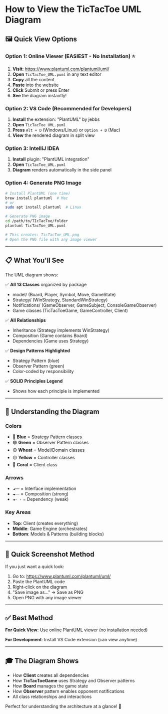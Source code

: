 # How to View the TicTacToe UML Diagram

## 🖼️ Quick View Options

### Option 1: Online Viewer (EASIEST - No Installation) ⭐

1. **Visit**: https://www.plantuml.com/plantuml/uml/
2. **Open** `TicTacToe_UML.puml` in any text editor
3. **Copy** all the content
4. **Paste** into the website
5. **Click** Submit or press Enter
6. **See** the diagram instantly!

### Option 2: VS Code (Recommended for Developers)

1. **Install** the extension: "PlantUML" by jebbs
2. **Open** `TicTacToe_UML.puml`
3. **Press** `Alt + D` (Windows/Linux) or `Option + D` (Mac)
4. **View** the rendered diagram in split view

### Option 3: IntelliJ IDEA

1. **Install** plugin: "PlantUML integration"
2. **Open** `TicTacToe_UML.puml`
3. **Diagram** renders automatically in the side panel

### Option 4: Generate PNG Image

```bash
# Install PlantUML (one time)
brew install plantuml  # Mac
# or
sudo apt install plantuml  # Linux

# Generate PNG image
cd /path/to/TIcTacToe/folder
plantuml TicTacToe_UML.puml

# This creates: TicTacToe_UML.png
# Open the PNG file with any image viewer
```

---

## 📋 What You'll See

The UML diagram shows:

✅ **All 13 Classes** organized by package
- model/ (Board, Player, Symbol, Move, GameState)
- Strategy/ (WinStrategy, StandardWinStrategy)
- Notifications/ (GameObserver, GameSubject, ConsoleGameObserver)
- Game classes (TicTacToeGame, GameController, Client)

✅ **All Relationships**
- Inheritance (Strategy implements WinStrategy)
- Composition (Game contains Board)
- Dependencies (Game uses Strategy)

✅ **Design Patterns Highlighted**
- Strategy Pattern (blue)
- Observer Pattern (green)
- Color-coded by responsibility

✅ **SOLID Principles Legend**
- Shows how each principle is implemented

---

## 🎯 Understanding the Diagram

### Colors
- 🔵 **Blue** = Strategy Pattern classes
- 🟢 **Green** = Observer Pattern classes
- 🟡 **Wheat** = Model/Domain classes
- 🟡 **Yellow** = Controller classes
- 🔴 **Coral** = Client class

### Arrows
- `◄──` = Interface implementation
- `◄──` = Composition (strong)
- `◄- -` = Dependency (weak)

### Key Areas
- **Top**: Client (creates everything)
- **Middle**: Game Engine (orchestrates)
- **Bottom**: Models & Patterns (building blocks)

---

## 📸 Quick Screenshot Method

If you just want a quick look:

1. Go to: https://www.plantuml.com/plantuml/uml/
2. Paste the PlantUML code
3. Right-click on the diagram
4. "Save image as..." → Save as PNG
5. Open PNG with any image viewer

---

## ✅ Best Method

**For Quick View**: Use online PlantUML viewer (no installation needed)

**For Development**: Install VS Code extension (can view anytime)

---

## 🎓 The Diagram Shows

- How **Client** creates all dependencies
- How **TicTacToeGame** uses Strategy and Observer patterns
- How **Board** manages the game state
- How **Observer** pattern enables opponent notifications
- All class relationships and interactions

Perfect for understanding the architecture at a glance! 🎯

